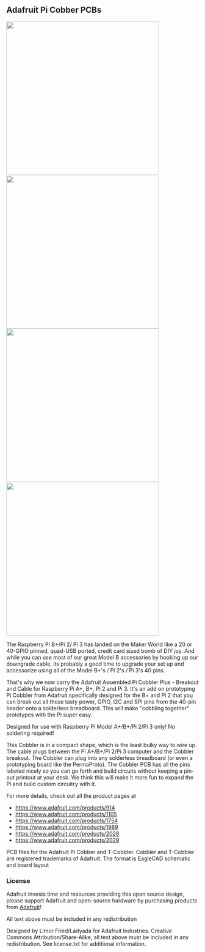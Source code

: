 ## Adafruit Pi Cobber PCBs
<a href="http://www.adafruit.com/products/1754"><img src="assets/1754.jpg?raw=true" width="400px"></a>&nbsp; <a href="http://www.adafruit.com/products/2028"><img src="assets/2028.jpg?raw=true" width="400px"></a><br />
<a href="http://www.adafruit.com/products/2029"><img src="assets/2029.jpg?raw=true" width="400px"></a>&nbsp; <a href="http://www.adafruit.com/products/914"><img src="assets/914.jpg?raw=true" width="400px"></a><br />

The Raspberry Pi B+/Pi 2/ Pi 3 has landed on the Maker World like a 20 or 40-GPIO pinned, quad-USB ported, credit card sized bomb of DIY joy. And while you can use most of our great Model B accessories by hooking up our downgrade cable, its probably a good time to upgrade your set up and accessorize using all of the Model B+'s / Pi 2's / Pi 3's 40 pins.

That's why we now carry the Adafruit Assembled Pi Cobbler Plus - Breakout and Cable for Raspberry Pi A+, B+, Pi 2 and Pi 3. It's an add on prototyping Pi Cobbler from Adafruit specifically designed for the B+ and Pi 2 that you can break out all those tasty power, GPIO, I2C and SPI pins from the 40-pin header onto a solderless breadboard. This will make "cobbling together" prototypes with the Pi super easy.

Designed for use with Raspberry Pi Model A+/B+/Pi 2/Pi 3 only! No soldering required!

This Cobbler is in a compact shape, which is the least bulky way to wire up. The cable plugs between the Pi A+/B+/Pi 2/Pi 3 computer and the Cobbler breakout. The Cobbler can plug into any solderless breadboard (or even a prototyping board like the PermaProto). The Cobbler PCB has all the pins labeled nicely so you can go forth and build circuits without keeping a pin-out printout at your desk. We think this will make it more fun to expand the Pi and build custom circuitry with it.

For more details, check out all the product pages at
- https://www.adafruit.com/products/914
- https://www.adafruit.com/products/1105
- https://www.adafruit.com/products/1754
- https://www.adafruit.com/products/1989
- https://www.adafruit.com/products/2028
- https://www.adafruit.com/products/2029

PCB files for the Adafruit Pi Cobber and T-Cobbler. Cobbler and T-Cobbler are registered trademarks of Adafruit. The format is EagleCAD schematic and board layout

### License

Adafruit invests time and resources providing this open source design, please support Adafruit and open-source hardware by purchasing products from [Adafruit](https://www.adafruit.com)!

All text above must be included in any redistribution

Designed by Limor Fried/Ladyada for Adafruit Industries.
Creative Commons Attribution/Share-Alike, all text above must be included in any redistribution. 
See license.txt for additional information.
